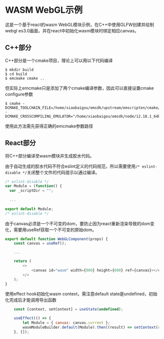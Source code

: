 # WASM WebGL示例

这是一个基于react的wasm WebGL模块示例，在C++中使用GLFW创建并绘制webgl es3.0画面，并在react中初始化wasm模块时绑定相应canvas。

## C++部分

C++部分是一个cmake项目，理论上可以用以下代码编译

```shell
$ mkdir build
$ cd build
$ emcmake cmake ..
```

但实际上emcmake只是添加了两个cmake编译参数，因此可以直接设置cmake configure参数

```shell
$ cmake -DCMAKE_TOOLCHAIN_FILE=/home/xiaobaigou/emsdk/upstream/emscripten/cmake/Modules/Platform/Emscripten.cmake -DCMAKE_CROSSCOMPILING_EMULATOR="/home/xiaobaigou/emsdk/node/12.18.1_64bit/bin/node"
```

使用此方法需先获得正确的emcmake参数路径

## React部分

将C++部分编译至wasm模块并生成胶水代码。

由于自动生成的胶水代码不符合eslint定义的代码规范，所以需要使用`/* eslint-disable */`关闭整个文件的代码提示以通过编译。

```javascript
/* eslint-disable */
var Module = (function() {
  var _scriptDir = "";
  
  ...
  
export default Module;
/* eslint-disable */
```

由于canvas必须是一个不可变的dom，要防止因为react重新渲染导致的dom变化，需要用useRef获取一个不可变的原始dom。

```javascript
export default function WebGLComponent(props) {
    const canvas = useRef();

    ...

    return (
        <>
            <canvas id="wasm" width={800} height={600} ref={canvas}></canvas>
        </>
    );
}
```

使用effect hook初始化wasm context，需注意default state是undefined，初始化完成后才能调用导出函数

```javascript
    const [context, setContext] = useState(undefined);

    useEffect(() => {
        let Module = { canvas: canvas.current };
        wasmModuleBuilder.default(Module).then((result) => setContext(result));
    }, []);
```

